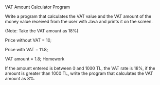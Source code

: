 VAT Amount Calculator Program

Write a program that calculates the VAT value and the VAT amount of the money value received from the user with Java and prints it on the screen.

(Note: Take the VAT amount as 18%)

Price without VAT = 10;

Price with VAT = 11.8;

VAT amount = 1.8;
Homework

If the amount entered is between 0 and 1000 TL, the VAT rate is 18%, if the amount is greater than 1000 TL, write the program that calculates the VAT amount as 8%.